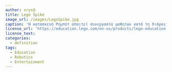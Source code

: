 ```yaml
---
author: xrys@
title: Lego Spike
image_url: /images/LegoSpike.jpg
caption: 'Η κατασκευή Ρομπότ απαιτεί συνεργασία μαθητών κατά τη διάρκεια της κατασκευήςκαι ο δάσκαλος-καθηγητής διδάσκει δεξιότητες όπως ανάθεση αρμοδιοτήτων και συνεργασία'
license_url: 'https://education.lego.com/en-us/products/lego-education-spike-prime-set/45678'
license_text: 
categories:
  - definition
tags:
  - Education
  - Robotics
  - Entertainment
---
```

